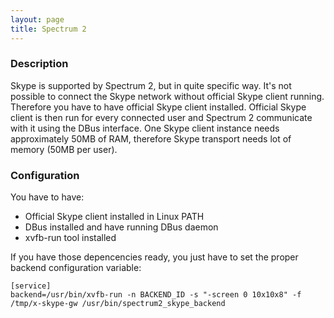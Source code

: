 ```yaml
---
layout: page
title: Spectrum 2
---
```


### Description

Skype is supported by Spectrum 2, but in quite specific way. It's not possible to connect the Skype network without official Skype client running. Therefore you have to have official Skype client installed. Official Skype client is then run for every connected user and Spectrum 2 communicate with it using the DBus interface. One Skype client instance needs approximately 50MB of RAM, therefore Skype transport needs lot of memory (50MB per user).

### Configuration

You have to have:
* Official Skype client installed in Linux PATH
* DBus installed and have running DBus daemon
* xvfb-run tool installed

If you have those depencencies ready, you just have to set the proper backend configuration variable:

	[service]
	backend=/usr/bin/xvfb-run -n BACKEND_ID -s "-screen 0 10x10x8" -f /tmp/x-skype-gw /usr/bin/spectrum2_skype_backend
